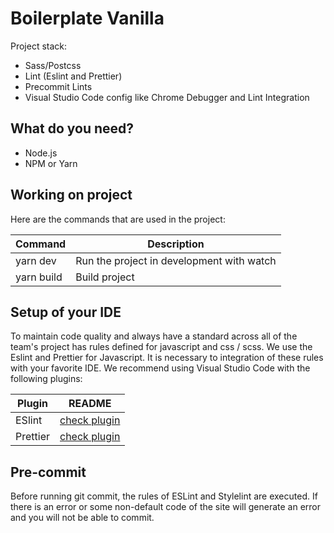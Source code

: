 # Boilerplate Vanilla

Project stack:

- Sass/Postcss
- Lint (Eslint and Prettier)
- Precommit Lints
- Visual Studio Code config like Chrome Debugger and Lint Integration

## What do you need?

- Node.js
- NPM or Yarn

## Working on project

Here are the commands that are used in the project:

| Command    | Description                               |
| ---------- | ----------------------------------------- |
| yarn dev   | Run the project in development with watch |
| yarn build | Build project                             |

## Setup of your IDE

To maintain code quality and always have a standard across all of the team's
project has rules defined for javascript and css / scss. We use the Eslint and 
Prettier for Javascript. It is necessary to
integration of these rules with your favorite IDE. We recommend using Visual
Studio Code with the following plugins:

| Plugin    | README                                                                                     |
| --------- | ------------------------------------------------------------------------------------------ |
| ESlint    | [check plugin](https://marketplace.visualstudio.com/items?itemName=dbaeumer.vscode-eslint) |
| Prettier  | [check plugin](https://marketplace.visualstudio.com/items?itemName=esbenp.prettier-vscode) |

## Pre-commit

Before running git commit, the rules of ESLint and Stylelint are executed. If
there is an error or some non-default code of the site will generate an error
and you will not be able to commit.
